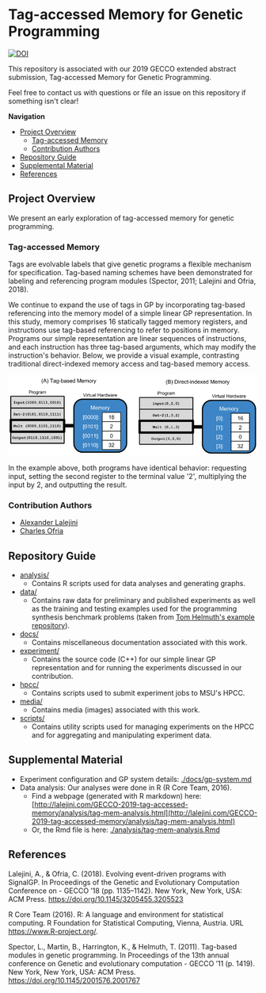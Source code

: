 # Tag-accessed Memory for Genetic Programming

[![DOI](https://zenodo.org/badge/167870191.svg)](https://zenodo.org/badge/latestdoi/167870191)

This repository is associated with our 2019 GECCO extended abstract submission,
Tag-accessed Memory for Genetic Programming.

Feel free to contact us with questions or file an issue on this repository if something
isn't clear!

**Navigation**

<!-- TOC -->

- [Project Overview](#project-overview)
  - [Tag-accessed Memory](#tag-accessed-memory)
  - [Contribution Authors](#contribution-authors)
- [Repository Guide](#repository-guide)
- [Supplemental Material](#supplemental-material)
- [References](#references)

<!-- /TOC -->

## Project Overview

We present an early exploration of tag-accessed memory for genetic programming.

### Tag-accessed Memory

Tags are evolvable labels that give genetic programs a flexible mechanism for specification.
Tag-based naming schemes have been demonstrated for labeling and referencing program
modules (Spector, 2011; Lalejini and Ofria, 2018).

We continue to expand the use of tags in GP by incorporating tag-based referencing
into the memory model of a simple linear GP representation.
In this study, memory comprises 16 statically tagged memory registers, and instructions
use tag-based referencing to refer to positions in memory.
Programs our simple representation are linear sequences of instructions, and each
instruction has three tag-based arguments, which may modify the instruction's
behavior. Below, we provide a visual example, contrasting traditional direct-indexed
memory access and tag-based memory access.

![tag-accessed memory example](./media/memory-access-cartoon.png)

In the example above, both programs have identical behavior: requesting input,
setting the second register to the terminal value '2', multiplying the input by
2, and outputting the result.

### Contribution Authors

- [Alexander Lalejini](https://lalejini.com)
- [Charles  Ofria](https://scholar.google.com/citations?user=nYLuKDAAAAAJ&hl=en)

## Repository Guide

- [analysis/](https://github.com/amlalejini/GECCO-2019-tag-accessed-memory/tree/master/analysis/)
  - Contains R scripts used for data analyses and generating graphs.
- [data/](https://github.com/amlalejini/GECCO-2019-tag-accessed-memory/tree/master/data/)
  - Contains raw data for preliminary and published experiments as well as the
    training and testing examples used for the programming synthesis benchmark
    problems (taken from [Tom Helmuth's example repository](https://github.com/thelmuth/Program-Synthesis-Benchmark-Data)).
- [docs/](https://github.com/amlalejini/GECCO-2019-tag-accessed-memory/tree/master/docs/)
  - Contains miscellaneous documentation associated with this work.
- [experiment/](https://github.com/amlalejini/GECCO-2019-tag-accessed-memory/tree/master/experiment/)
  - Contains the source code (C++) for our simple linear GP representation and for
    running the experiments discussed in our contribution.
- [hpcc/](https://github.com/amlalejini/GECCO-2019-tag-accessed-memory/tree/master/hpcc/)
  - Contains scripts used to submit experiment jobs to MSU's HPCC.
- [media/](https://github.com/amlalejini/GECCO-2019-tag-accessed-memory/tree/master/media/)
  - Contains media (images) associated with this work.
- [scripts/](https://github.com/amlalejini/GECCO-2019-tag-accessed-memory/tree/master/scripts/)
  - Contains utility scripts used for managing experiments on the HPCC and for aggregating
    and manipulating experiment data.

## Supplemental Material

- Experiment configuration and GP system details: [./docs/gp-system.md](./docs/gp-system.md)
- Data analysis: Our analyses were done in R (R Core Team, 2016).
    - Find a webpage (generated with R markdown) here: [http://lalejini.com/GECCO-2019-tag-accessed-memory/analysis/tag-mem-analysis.html](http://lalejini.com/GECCO-2019-tag-accessed-memory/analysis/tag-mem-analysis.html)
    - Or, the Rmd file is here: [./analysis/tag-mem-analysis.Rmd](./analysis/tag-mem-analysis.Rmd)

## References

Lalejini, A., & Ofria, C. (2018). Evolving event-driven programs with SignalGP. In Proceedings of the Genetic and Evolutionary Computation Conference on - GECCO ’18 (pp. 1135–1142). New York, New York, USA: ACM Press. https://doi.org/10.1145/3205455.3205523

R Core Team (2016). R: A language and environment for statistical computing. R Foundation for
Statistical Computing, Vienna, Austria. URL https://www.R-project.org/.

Spector, L., Martin, B., Harrington, K., & Helmuth, T. (2011). Tag-based modules in genetic programming. In Proceedings of the 13th annual conference on Genetic and evolutionary computation - GECCO ’11 (p. 1419). New York, New York, USA: ACM Press. https://doi.org/10.1145/2001576.2001767
